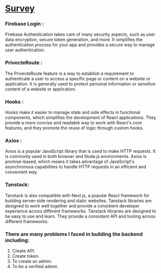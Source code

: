 # [Survey]()


### Firebase Login :

Firebase Authentication takes care of many security aspects, such as user data encryption, secure token generation, and more. It simplifies the authentication process for your app and provides a secure way to manage user authentication.

### PrivecteRoute :

  The PrivecteRoute feature is a way to establish a requirement to authenticate a user to access a specific page or content on a website or application. It is generally used to protect personal information or sensitive content of a website or application.

### Hooks :

Hooks make it easier to manage state and side effects in functional components, which simplifies the development of React applications. They provide a more concise and readable way to work with React's core features, and they promote the reuse of logic through custom hooks.

### Axios :
Axios is a popular JavaScript library that is used to make HTTP requests. It is commonly used in both browser and Node.js environments. Axios is promise-based, which means it takes advantage of JavaScript's asynchronous capabilities to handle HTTP requests in an efficient and convenient way.

### Tanstack:
Tanstack is also compatible with Next.js, a popular React framework for building server-side rendering and static websites. Tanstack libraries are designed to work well together and provide a consistent developer experience across different frameworks. Tanstack libraries are designed to be easy to use and learn. They provide a consistent API and tooling across different frameworks.

### There are many problems I faced in building the backend including:
1. Create API.
2. Create token.
3. To create an admin.
4. To be a verified admin.